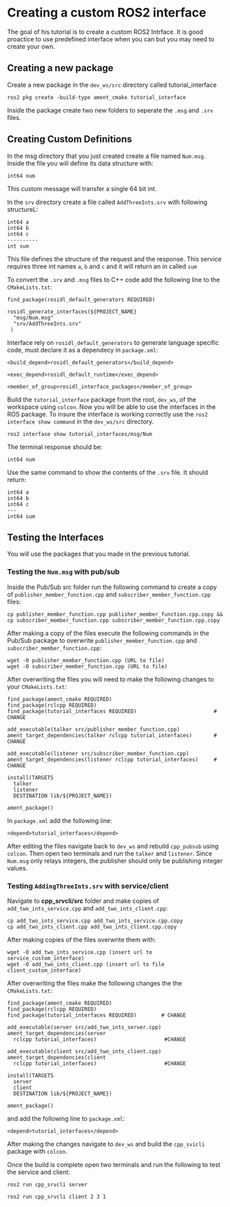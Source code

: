 # Creating a custom ROS2 interface

The goal of his tutorial is to create a custom ROS2 Intrface. It is good proactice
to use predefined interface when you can but you may need to create your own.

## Creating a new package

Create a new package in the `dev_ws/src` directory called tutorial_interface
```
ros2 pkg create -build-type ament_cmake tutorial_interface
```
Inside the package create two new folders to seperate the `.msg` and `.srv`
files.

## Creating Custom Definitions

In the msg directory that you just created create a file named `Num.msg`.
Inside the file you will define its data structure with:
```
int64 num
```

This custom message will transfer a single 64 bit int.

In the `srv` directory create a file called `AddThreeInts.srv` with following
structureL:
```
int64 a
int64 b
int64 c
----------
int sum
```
This file defines the structure of the request and the response. This service
requires three int names `a`, `b` and `c` and it will return an in called `sum`

To convert the `.srv` and `.msg` files to C++ code add the following line to the
`CMakeLists.txt`:
```
find_package(rosidl_default_generators REQUIRED)

rosidl_generate_interfaces(${PROJECT_NAME}
  "msg/Num.msg"
  "srv/AddThreeInts.srv"
 )

```

Interface rely on `rosidl_default_generators` to generate language specific
code, must declare it as a dependecy in `package.xml`:
```
<build_depend>rosidl_default_generators</build_depend>

<exec_depend>rosidl_default_runtime</exec_depend>

<member_of_group>rosidl_interface_packages</member_of_group>

```

Build the `tutorial_interface` package from the root, `dev_ws`, of the workspace using `colcon`. Now you will be able to use the interfaces in the ROS package.
To insure the interface is working correctly use the `ros2 interface show command` in the
`dev_ws/src` directory.
```
ros2 interface show tutorial_interfaces/msg/Num
```
The terminal response should be:
```
int64 num
```
Use the same command to show the contents of the `.srv` file. It should return:
```
int64 a
int64 b
int64 c
---
int64 sum
```

## Testing the Interfaces

You will use the packages that you made in the previous tutorial.

### Testing the `Num.msg` with pub/sub
Inside the Pub/Sub src folder run the following command to create a copy of
`publisher_member_function.cpp` and `subscriber_member_function.cpp` files:
```
cp publisher_member_function.cpp publisher_member_function.cpp.copy &&
cp subscriber_member_function.cpp subscriber_member_function.cpp.copy
```


After making a copy of the files execute the following commands in the Pub/Sub package to overwrite `publisher_member_function.cpp` and `subscriber_member_function.cpp`:
```
wget -O publisher_member_function.cpp (URL to file)
wget -O subscriber_member_function.cpp (URL to file)
```

After overwriting the files you will need to make the following changes to your
`CMakeLists.txt`:

```
find_package(ament_cmake REQUIRED)
find_package(rclcpp REQUIRED)
find_package(tutorial_interfaces REQUIRED)                         # CHANGE

add_executable(talker src/publisher_member_function.cpp)
ament_target_dependencies(talker rclcpp tutorial_interfaces)       # CHANGE

add_executable(listener src/subscriber_member_function.cpp)
ament_target_dependencies(listener rclcpp tutorial_interfaces)     # CHANGE

install(TARGETS
  talker
  listener
  DESTINATION lib/${PROJECT_NAME})

ament_package()

```

In `package.xml` add the following line:
```
<depend>tutorial_interfaces</depend>
```
After editing the files navigate back to `dev_ws` and rebuild `cpp_pubsub` using
`colcon`. Then open two terminals and run the `talker` and `listener`. Since `Num.msg`
only relays integers, the publisher should only be publishing integer values.

### Testing `AddingThreeInts.srv` with service/client

Navigate to **cpp_srvcli/src** folder and make copies of `add_two_ints_service.cpp`
and `add_two_ints_client.cpp`:
```
cp add_two_ints_service.cpp add_two_ints_service.cpp.copy
cp add_two_ints_client.cpp add_two_ints_client.cpp.copy
```
After making copies of the files overwrite them with:
```
wget -O add_two_ints_service.cpp (insert url to service_custom_interface)
wget -O add_two_ints_client.cpp (insert url to file client_custom_interface)
```

After overwriting the files make the following changes the the `CMakeLists.txt`:
```
find_package(ament_cmake REQUIRED)
find_package(rclcpp REQUIRED)
find_package(tutorial_interfaces REQUIRED)        # CHANGE

add_executable(server src/add_two_ints_server.cpp)
ament_target_dependencies(server
  rclcpp tutorial_interfaces)                      #CHANGE

add_executable(client src/add_two_ints_client.cpp)
ament_target_dependencies(client
  rclcpp tutorial_interfaces)                      #CHANGE

install(TARGETS
  server
  client
  DESTINATION lib/${PROJECT_NAME})

ament_package()
```
and add the following line to `package.xml`:
```
<depend>tutorial_interfaces</depend>
```
After making the changes navigate to `dev_ws` and build the `cpp_svicli` package
with `colcon`.

Once the build is complete open two terminals and run the following to test the
service and client:
```
ros2 run cpp_srvcli server

ros2 run cpp_srvcli client 2 3 1
```
